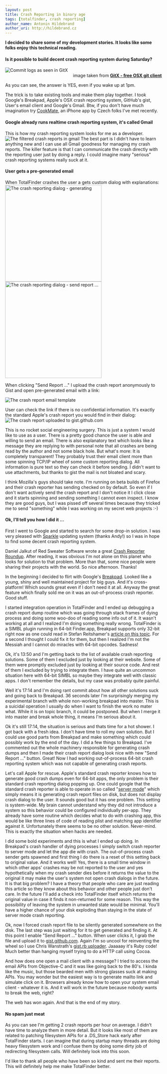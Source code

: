 ```yaml
---
layout: post
title: Crash Reporting in binary age
tags: [totalfinder, crash reporting]
author_name: Antonin Hildebrand
author_uri: http://hildebrand.cz
---
```


**I decided to share some of my development stories. It looks like some folks enjoy this technical reading.**

#### Is it possible to build decent crash reporting system during Saturday?

<img class="blog-image-full-border" src="/images/crash-development.png" title="Commit logs as seen in GitX">
<div class="small" style="text-align:right">image taken from <a href="http://gitx.frim.nl/"><b>GitX - free OSX git client</b></a></div>

As you can see, the answer is YES, even if you wake up at 1pm.

The trick is to take existing tools and make them play together. I took Google's Breakpad, Apple's OSX crash reporting system, GitHub's gist, User's email client and Google's Gmail. Btw, if you don't have much imagination try [CookMate](http://www.cookmateapp.com), an iPhone app by Czech folks I've met recently.

#### Google already runs realtime crash reporting system, it's called Gmail

This is how my crash reporting system looks for me as a developer.
<img class="blog-image-full-border" src="/images/gmail-based-crash-reporting.png" title="The filtered crash reports in gmail">
The best part is I didn't have to learn anything new and I can use all Gmail goodness for managing my crash reports. 
The killer feature is that I can communicate the crash directly with the reporting user just by doing a reply.
I could imagine many "serious" crash reporting systems really suck at it.

#### User gets a pre-generated email

When TotalFinder crashes the user a gets custom dialog with explanations:
<img class="blog-image" src="/images/crash-dialog1.png" width="310" style="float:left" title="The crash reporting dialog - generating">
<img class="blog-image" src="/images/crash-dialog2.png" width="310" style="float:left" title="The crash reporting dialog - send report ...">
<br clear="all">

When clicking "Send Report ..." I upload the crash report anonymously to Gist and open pre-generated email with a link:

<img src="/images/crash-reporting-mail.png" class="blog-image-full" title="The crash report email template">

User can check the link if there is no confidential information. It's exactly the standard Apple's crash report you would find in their dialog:
<img src="/images/crash-reporting-gist.png" class="blog-image-full" title="The crash report uploaded to gist.github.com">

This is no rocket social engineering surgery. This is just a system I would like to use as a user. 
There is a pretty good chance the user is able and willing to send an email.
There is also explanatory text which looks like a message they are replying to with personal note that all crashes are being read by the author and not some black hole.
But what's more: It is completely transparent! They probably trust their email client more than some spinning TCP/IP wheel of some custom reporting dialog. 
All information is pure text so they can check it before sending. I didn't want to use attachments, but thanks to gist the mail is not bloated and scary.

I think Mozilla's guys should take note. I'm running on beta builds of Firefox and their crash reporter has sending checked on by default. So even if I don't want actively send the crash report and I don't notice it I click close and it starts spinning and sending something I cannot even inspect. I know they are good guys, but I was pissed off several times because they tricked me to send "something" while I was working on my secret web projects :-)

#### Ok, I'll tell you how I did it ...

First I went to Google and started to search for some drop-in solution. I was very pleased with [Sparkle](http://sparkle.andymatuschak.org/) updating system (thanks Andy!) so I was in hope to find some decent crash reporting system.

Daniel Jalkut of Red Sweater Software wrote a great [Crash Reporter Roundup](http://www.red-sweater.com/blog/860/crash-reporter-roundup). After reading, it was obvious I'm not alone on this planet who looks for solution to that problem. More than that, some nice people were sharing their projects with the world. So nice afternoon. Thanks!

In the beginning I decided to flirt with Google's [Breakpad](http://code.google.com/p/google-breakpad). Looked like a young, shiny and well maintained project for big guys. And it's cross-platform! Which sounds great even if I don't need it at all. Anyway the great feature which finally sold me on it was an out-of-process crash reporter. Good stuff.

I started integration operation in TotalFinder and I ended up debugging a crash report dump routine which was going through stack frames of dying process and doing some woo-doo of reading some info out of it. It wasn't working at all and I realized I'm doing something really wrong. TotalFinder is a SIMBL plugin running in 64-bit Finder.app, Breakpad supports only 32-bit right now as one could read in Stefan Reitshamer's [article on this topic](http://www.reitshamer.com/?p=18). For a second I thought I could fix it for them, but then I realized I'm not the Messiah and I cannot do miracles with 64-bit opcodes. Sadness!

Ok, it's 13:50 and I'm getting back to the list of available crash reporting solutions. Some of them I excluded just by looking at their website. Some of them were promptly excluded just by looking at their source code. And rest of them I excluded by trying to integrate them. I have quite an uncommon situation here with 64-bit SIMBL so maybe they integrate well with classic apps. I don't remember the details, but my case was probably quite painful.

Well it's 17:14 and I'm doing rant commit about how all other solutions suck and going back to Breakpad. 36 seconds later I'm surprisingly merging my experimental branch with whole non-working breakpad into master. This is a suicidal operation I usually do when I want to finish the work no mater what. While it is on topic branch, it could be postponed. But when I merge it into master and break whole thing, it means I'm serious about it.

Ok it's still 17:14, the situation is serious and thats time for a hot shower. I got back with a fresh idea. I don't have time to roll my own solution. But I could use good parts from Breakpad and make something which could possibly work by the end of the day. I did a few things to Breakpad. I've commented out the whole machinery responsible for generating crash dumps and then I made their crash report dialog look nice with new "Send Report ..." button. Great! Now I had working out-of-process 64-bit crash reporting system which was not capable of generating crash reports. 

Let's call Apple for rescue. Apple's standard crash reporter knows how to generate good crash dumps even for 64-bit apps, the only problem is their standard crash reporting dialog popping up. One could google that the standard crash reporter is able to operate in so called "<a href="http://en.wikipedia.org/wiki/Crash_Reporter_(Mac_OS_X)">server mode</a>" which simply means it is generating crash report files on disk, but does not display crash dialog to the user. It sounds good but it has one problem. This setting is system-wide. My brain cannot understand why they did not introduce a system so this behavior could be configured individually per-app. They already have some routine which decides what to do with crashing app, this would be like three lines of code of reading plist and matching app identifier against it. Unfortunately there seems to be no other solution. Never-mind. This is exactly the situation when hacks are needed. 

I did some bold experiments and this is what I ended up doing. In Breakpad's crash handler of dying processes I simply switch crash reporter to server mode and let the app die with crash. The out-of-process crash sender gets spawned and first thing I do there is a reset of this setting back to original value. And it works well! Yes, there is a small time window in which other apps' crashes may be not reported to the user and yes hypothetically when my crash sender dies before it returns the value to the original it may make the user's system not open crash dialogs in the future. It is that big problem? I have a theory that people who care are just reading this article so they know about this behavior and other people just don't care. In the future I'll add a check into TotalFinder itself which returns the original value in case it finds it non-returned for some reason. This way the possibility of leaving the system in unwanted state would be minimal. You'll have a higher chance of your disk exploding than staying in the state of server mode crash reporting.

Ok, now I forced crash report file to be silently generated somewhere on the disk. The last step was just waiting for it to get generated and finding it. At this point I enable "Send Report ..." button. When user clicks it, I grab the file and upload it to [gist.github.com](http://gist.github.com). Again I'm so uncool for reinventing the wheel so I use Chris Wanstrath's [gist.rb uploader](http://github.com/defunkt/gist). Jaaaaay it's Ruby code! Much better than hanging myself trying to do a HTTP call using Cocoa.

And how does one open a mail client with a message? I tried to access the email APIs from Objective-C and it was like going back to the 80's. I kinda like the music, but those bearded men with strong glasses suck at making APIs. You may wonder but the easiest way is to generate mailto link and simulate click on it. Browsers already know how to open your system email client - whatever it is. And it will work in the future because nobody wants to break the web, right?

The web has won again. And that is the end of my story. 

#### No spam just meat

As you can see I'm getting 2 crash reports per hour on average. I didn't have time to analyze them in more detail. But it looks like most of them are related to patching filesystem APIs for a .DS_Store hack early after TotalFinder starts. I can imagine that during startup many threads are doing heavy filesystem work and I confuse them by doing some dirty job of redirecting filesystem calls. Will definitely look into this soon.

<div class="small">I'd like to thank all people who have been so kind and sent me their reports. This will definitely help me make TotalFinder better.</div>